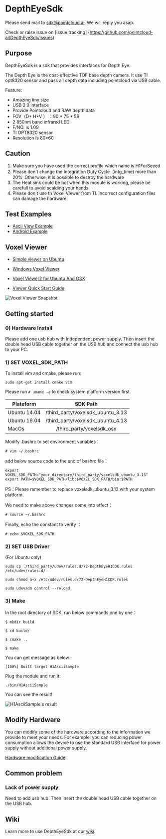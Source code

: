 # DepthEyeSdk


Please send mail to sdk@pointcloud.ai. We will reply you asap.

Check or raise issue on [Issue tracking] (https://github.com/pointcloud-ai/DepthEyeSdk/issues)


## Purpose
DepthEyeSdk is a sdk that provides interfaces for Depth Eye.

The Depth Eye is the cost-effective TOF base depth camera. It use TI opt8320 sensor and pass all depth data including pointcloud via USB cable.

Feature:
* Amazing tiny size
* USB 2.0 interface
* Provide Pointcloud  and RAW depth data 
* FOV（D* H*V ） ：90 * 75 * 59
* 2 850nm band infrared LED
* F/NO. is 1.09 
* TI OPT8320 sensor
* Resolution is 80*60

## Caution
1. Make sure you have used the correct profile which name is H1ForSeeed
1. Please don't change the Integration Duty Cycle（intg_time) more than 20% .Otherwise, it is possible to destroy the hardware
1. The Heat sink could be hot when this module is working, please be carefull to avoid scalding your hands
1. Please don't use th Voxel Viewer from TI. Incorrect configuration files can damage the hardware. 



## Test Examples
* [Ascii View Example](https://github.com/pointcloud-ai/DepthEyeSdk/tree/master/test)
* [Android Example](https://github.com/pointcloud-ai/DepthEyeSdk_android)

## Voxel Viewer 

* [Simple viewer on Ubuntu](https://github.com/pointcloud-ai/DepthEyeSdk/tree/master/tools)
* [Windows Voxel Viewer]( http://statics3.seeedstudio.com/assets/file/bazaar/product/DepthEyeVoxelViewerSetup1.0.zip) 

* [Voxel Viewer2 for Ubuntu And OSX]( https://github.com/pointcloud-ai/VoxelViewer2)
* [Viewer Quick Start Guide]( http://www.ti.com.cn/cn/lit/ug/sbou157/sbou157.pdf)

![Voxel Viewer Snapshot](https://raw.githubusercontent.com/pointcloud-ai/DepthEyeSdk/master/third_party/images/VoxelViewerSnapshot.jp2)


## Getting started


### 0) Hardware Install

Please add one usb hub with Independent power supply. Then insert the double head USB cable together on the USB hub and connect the usb hub to your PC.


### 1) SET VOXEL_SDK_PATH

To install vim and cmake, please run:

`sudo apt-get install cmake vim `

Please run `# uname -a` to check system platform version first.

|Plateform | SDK Path |
|- | :-: | 
|Ubuntu 14.04 |/third_party/voxelsdk_ubuntu_3.13|
|Ubuntu 16.04 | /third_party/voxelsdk_ubuntu_4.13|
|MacOs | /third_party/voxelsdk_osx|


Modify .bashrc to set environment variables：

`# vim ~/.bashrc`

add below source code to the end of bashrc file：
```
export VOXEL_SDK_PATH="your_directory/third_party/voxelsdk_ubuntu_3.13"
export PATH=$VOXEL_SDK_PATH/lib:$VOXEL_SDK_PATH/bin:$PATH
```

PS：Please remember to replace voxelsdk_ubuntu_3.13 with your system platform.

We need to make above changes come into effect：
 
`# source ~/.bashrc`

Finally, echo the constant to verify ：

`# echo $VOXEL_SDK_PATH`

### 2) SET USB Driver
(For Ubuntu only)
```
sudo cp ./third_party/udev/rules.d/72-DepthEyeH1CDK.rules /etc/udev/rules.d/

sudo chmod a+x /etc/udev/rules.d/72-DepthEyeH1CDK.rules

sudo udevadm control --reload
```

### 3) Make

In the root directory of SDK, run below commands one by one：

```
$ mkdir build

$ cd build/ 

$ cmake ..

$ make 
```

You can get message as below : 

`[100%] Built target H1AsciiSample`

Plug the module and run it:

`./bin/H1AsciiSample`

You can see the result!

![H1AsciiSample's result](https://raw.githubusercontent.com/pointcloud-ai/DepthEyeSdk/master/third_party/images/ascii_depth_data.jpeg)

## Modify Hardware  


You can modify some of the hardware according to the information we provide to meet your needs.
For example, you can reducing power consumption allows the device to use the standard USB interface for power supply without additional power supply.

[Hardware modification Guide](https://github.com/pointcloud-ai/DepthEyeSdk/wiki/Hardware-modification-Guide).



## Common problem

### Lack of power supply

Need to add usb hub. Then insert the double head USB cable together on the USB hub.

## Wiki

Learn more to use DepthEyeSdk at our [wiki](https://github.com/pointcloud-ai/DepthEyeSdk/wiki).